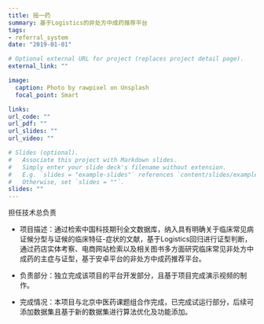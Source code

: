 ```yaml
---
title: 摇一药
summary: 基于Logistics的非处方中成药推荐平台
tags:
- referral_system
date: "2019-01-01"

# Optional external URL for project (replaces project detail page).
external_link: ""

image:
  caption: Photo by rawpixel on Unsplash
  focal_point: Smart

links:
url_code: ""
url_pdf: ""
url_slides: ""
url_video: ""

# Slides (optional).
#   Associate this project with Markdown slides.
#   Simply enter your slide deck's filename without extension.
#   E.g. `slides = "example-slides"` references `content/slides/example-slides.md`.
#   Otherwise, set `slides = ""`.
slides: ""
---
```

担任技术总负责

- 项目描述：通过检索中国科技期刊全文数据库，纳入具有明确关于临床常见病证候分型与证候的临床特征-症状的文献，基于Logistics回归进行证型判断，通过药店实体考察、电商网站检索以及相关图书多方面研究临床常见非处方中成药的主症与证型，基于安卓平台的非处方中成药推荐平台。

- 负责部分：独立完成该项目的平台开发部分，且基于项目完成演示视频的制作。

- 完成情况：本项目与北京中医药课题组合作完成，已完成试运行部分，后续可添加数据集且基于新的数据集进行算法优化及功能添加。
